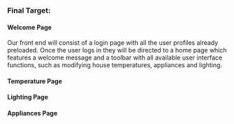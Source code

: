 ### Final Target:

#### Welcome Page

Our front end will consist of a login page with all the user profiles already preloaded. Once the user logs in they will be directed to a home page which features a welcome message and a toolbar with all available user interface functions, such as modifying house temperatures, appliances and lighting.

#### Temperature Page

#### Lighting Page

#### Appliances Page
